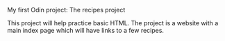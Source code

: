 My first Odin project: The recipes project

This project will help practice basic HTML. The project is a website with a main index page which will have links to a few recipes.
